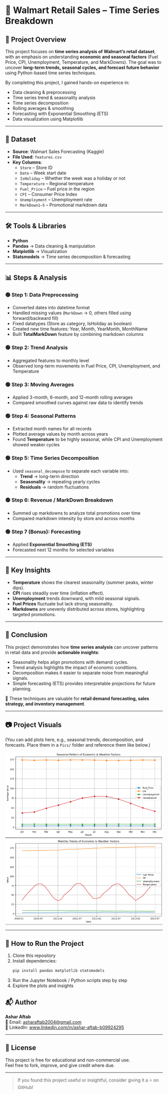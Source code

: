 # 🛒 Walmart Retail Sales – Time Series Breakdown  

## 📌 Project Overview  
This project focuses on **time series analysis of Walmart’s retail dataset**, with an emphasis on understanding **economic and seasonal factors** (Fuel Price, CPI, Unemployment, Temperature, and MarkDowns). The goal was to uncover **long-term trends, seasonal cycles, and forecast future behavior** using Python-based time series techniques.  

By completing this project, I gained hands-on experience in:  
- Data cleaning & preprocessing  
- Time series trend & seasonality analysis  
- Time series decomposition  
- Rolling averages & smoothing  
- Forecasting with Exponential Smoothing (ETS)  
- Data visualization using Matplotlib  

---

## 📂 Dataset  
- **Source**: Walmart Sales Forecasting (Kaggle)  
- **File Used**: `features.csv`  
- **Key Columns**:  
  - `Store` – Store ID  
  - `Date` – Week start date  
  - `IsHoliday` – Whether the week was a holiday or not  
  - `Temperature` – Regional temperature  
  - `Fuel_Price` – Fuel price in the region  
  - `CPI` – Consumer Price Index  
  - `Unemployment` – Unemployment rate  
  - `MarkDown1–5` – Promotional markdown data  

---

## 🛠️ Tools & Libraries  
- **Python**  
- **Pandas** → Data cleaning & manipulation  
- **Matplotlib** → Visualization  
- **Statsmodels** → Time series decomposition & forecasting  

---

## 📊 Steps & Analysis  

### 🟢 Step 1: Data Preprocessing  
- Converted dates into datetime format  
- Handled missing values (`MarkDown` → 0, others filled using forward/backward fill)  
- Fixed datatypes (Store as category, IsHoliday as boolean)  
- Created new time features: Year, Month, YearMonth, MonthName  
- Built **TotalMarkDown** feature by combining markdown columns  

### 🟢 Step 2: Trend Analysis  
- Aggregated features to monthly level  
- Observed long-term movements in Fuel Price, CPI, Unemployment, and Temperature  

### 🟢 Step 3: Moving Averages  
- Applied 3-month, 6-month, and 12-month rolling averages  
- Compared smoothed curves against raw data to identify trends  

### 🟢 Step 4: Seasonal Patterns  
- Extracted month names for all records  
- Plotted average values by month across years  
- Found **Temperature** to be highly seasonal, while CPI and Unemployment showed weaker cycles  

### 🟢 Step 5: Time Series Decomposition  
- Used `seasonal_decompose` to separate each variable into:  
  - **Trend** → long-term direction  
  - **Seasonality** → repeating yearly cycles  
  - **Residuals** → random fluctuations  

### 🟢 Step 6: Revenue / MarkDown Breakdown  
- Summed up markdowns to analyze total promotions over time  
- Compared markdown intensity by store and across months  

### 🟢 Step 7 (Bonus): Forecasting  
- Applied **Exponential Smoothing (ETS)**  
- Forecasted next 12 months for selected variables  

---

## 🔑 Key Insights  
- **Temperature** shows the clearest seasonality (summer peaks, winter dips).  
- **CPI** rises steadily over time (inflation effect).  
- **Unemployment** trends downward, with mild seasonal signals.  
- **Fuel Prices** fluctuate but lack strong seasonality.  
- **Markdowns** are unevenly distributed across stores, highlighting targeted promotions.  

---

## 🏁 Conclusion  
This project demonstrates how **time series analysis** can uncover patterns in retail data and provide **actionable insights**:  

- Seasonality helps align promotions with demand cycles.  
- Trend analysis highlights the impact of economic conditions.  
- Decomposition makes it easier to separate noise from meaningful signals.  
- Simple forecasting (ETS) provides interpretable projections for future planning.  

📌 These techniques are valuable for **retail demand forecasting, sales strategy, and inventory management**.  

---

## 📷 Project Visuals  
(You can add plots here, e.g., seasonal trends, decomposition, and forecasts. Place them in a `Pics/` folder and reference them like below.)  

![Seasonal Pattern](Pics/seasonal_pattern.PNG)  
![Trend Analysis](Pics/trend_analysis.PNG)  

---

## 🚀 How to Run the Project  
1. Clone this repository  
2. Install dependencies:  
   ```bash
   pip install pandas matplotlib statsmodels

3. Run the Jupyter Notebook / Python scripts step by step
4. Explore the plots and insights

## 📬 Author  
**Ashar Aftab**  
📧 Email: [asharaftab2004@gmail.com](mailto:asharaftab2004@gmail.com)  
🔗 LinkedIn: www.linkedin.com/in/ashar-aftab-b09924295

---

## 📜 License  
This project is free for educational and non-commercial use.  
Feel free to fork, improve, and give credit where due.

---

> If you found this project useful or insightful, consider giving it a ⭐ on GitHub!
